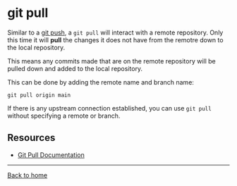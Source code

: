 # git pull

Similar to a [git push](./Push.md), a `git pull` will interact with a remote repository. 
Only this time it will **pull** the changes it does not have from the remotre down to the local repository. 

This means any commits made that are on the remote repository will be pulled down and added to the local repository.

This can be done by adding the remote name and branch name:
```
git pull origin main
```

If there is any upstream connection established, you can use `git pull` without specifying a remote or branch. 

## Resources
- [Git Pull Documentation](https://git-scm.com/docs/git-pull)

---
[Back to home](../README.md)